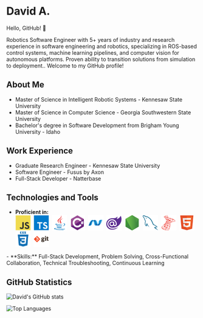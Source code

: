 # David A.

Hello, GitHub! 👋

Robotics Software Engineer with 5+ years of industry and research experience in software engineering and robotics, specializing in ROS-based control systems, machine learning pipelines, and computer vision for autonomous platforms. Proven ability to transition solutions from simulation to deployment.. Welcome to my GitHub profile!

## About Me
- Master of Science in Intelligent Robotic Systems - Kennesaw State University
- Master of Science in Computer Science - Georgia Southwestern State University
- Bachelor's degree in Software Development from Brigham Young University - Idaho

## Work Experience
- Graduate Research Engineer  - Kennesaw State University
- Software Engineer - Fusus by Axon
- Full-Stack Developer - Natterbase


## Technologies and Tools

- **Proficient in:** <div>
    <img src="https://github.com/devicons/devicon/blob/master/icons/javascript/javascript-original.svg" title="JavaScript" alt="JavaScript" width="40" height="40"/>&nbsp;
    <img src="https://github.com/devicons/devicon/blob/master/icons/typescript/typescript-original.svg" title="TypeScript" alt="TypeScript" width="40" height="40"/>&nbsp;
    <img src="https://github.com/devicons/devicon/blob/master/icons/java/java-original.svg" title="Java" alt="Java" width="40" height="40"/>&nbsp;
    <img src="https://github.com/devicons/devicon/blob/master/icons/csharp/csharp-original.svg" title="C#" alt="C#" width="40" height="40"/>&nbsp;
    <img src="https://github.com/devicons/devicon/blob/master/icons/dot-net/dot-net-original.svg" title=".NET Core" alt=".NET Core" width="40" height="40"/>&nbsp;
    <img src="https://github.com/devicons/devicon/blob/master/icons/blazor/blazor-original.svg" title="Blazor" alt="Blazor" width="40" height="40"/>&nbsp;
    <img src="https://github.com/devicons/devicon/blob/master/icons/nodejs/nodejs-original.svg" title="Node.js" alt="Node.js" width="40" height="40"/>&nbsp;
    <img src="https://github.com/devicons/devicon/blob/master/icons/mysql/mysql-original.svg" title="MySQL" alt="MySQL" width="40" height="40"/>&nbsp;
    <img src="https://github.com/devicons/devicon/blob/master/icons/microsoftsqlserver/microsoftsqlserver-plain.svg" title="SQL" alt="SQL" width="40" height="40"/>&nbsp;
    <img src="https://github.com/devicons/devicon/blob/master/icons/html5/html5-original.svg" title="HTML5" alt="HTML" width="40" height="40"/>&nbsp;
    <img src="https://github.com/devicons/devicon/blob/master/icons/css3/css3-plain-wordmark.svg" title="CSS3" alt="CSS" width="40" height="40"/>&nbsp;
    <img src="https://github.com/devicons/devicon/blob/master/icons/git/git-original-wordmark.svg" title="Git" alt="Git" width="40" height="40"/>
</div>
- **Skills:** Full-Stack Development, Problem Solving, Cross-Functional Collaboration, Technical Troubleshooting, Continuous Learning
 

## GitHub Statistics

![David's GitHub stats](https://github-readme-stats.vercel.app/api?username=davidadeogun&show_icons=true&theme=radical)

![Top Languages](https://github-readme-stats.vercel.app/api/top-langs/?username=davidadeogun&layout=compact&theme=radical)

